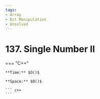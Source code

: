```yaml
---
tags:
- Array
- Bit Manipulation
- Unsolved
---
```



# 137. Single Number II

=== "C++"

    **Time:** $O()$

    **Space:** $O()$

    ``` c++
    ```